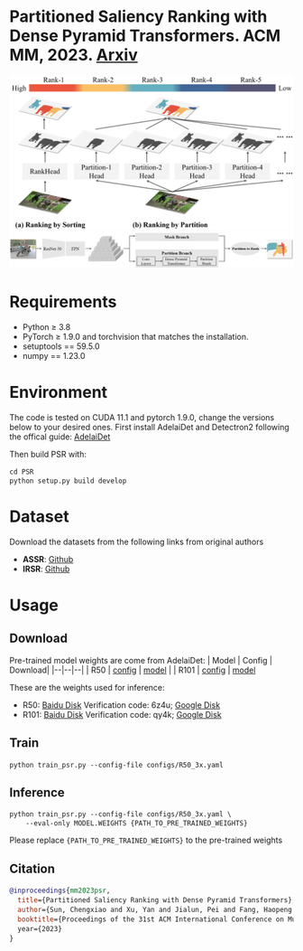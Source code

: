 # Partitioned Saliency Ranking with Dense Pyramid Transformers. ACM MM, 2023. [Arxiv](https://arxiv.org/abs/2308.00236)
![New_Arc](docs/New_Paradigm.png)
![PSR](docs/Net_Architecture.png)
# Requirements
- Python $\ge$ 3.8
- PyTorch $\ge$ 1.9.0 and torchvision that matches the installation.
- setuptools == 59.5.0
- numpy == 1.23.0
# Environment
The code is tested on CUDA 11.1 and pytorch 1.9.0, change the versions below to your desired ones.
First install AdelaiDet and Detectron2 following the offical guide: [AdelaiDet](https://github.com/aim-uofa/AdelaiDet)

Then build PSR with:

    cd PSR
    python setup.py build develop

# Dataset
Download the datasets from the following links from original authors
- **ASSR**: [Github](https://github.com/SirisAvishek/Attention_Shift_Ranks)
- **IRSR**: [Github](https://github.com/dragonlee258079/Saliency-Ranking)
# Usage
## Download
Pre-trained model weights are come from AdelaiDet:
| Model | Config | Download|
|--|--|--|
| R50 | [config](configs/R50_3x.yaml) | [model](https://cloudstor.aarnet.edu.au/plus/s/chF3VKQT4RDoEqC/download) |
| R101 | [config](configs/R101_3x.yaml) | [model](https://cloudstor.aarnet.edu.au/plus/s/9w7b3sjaXvqYQEQ)

These are the weights used for inference: 
- R50: [Baidu Disk](https://pan.baidu.com/s/1mfnA96XWfZ0kibAoq2lhjw) Verification code: 6z4u; [Google Disk](https://drive.google.com/file/d/1nqLnlAiBJYHS5Ml5tl0waUj3GJ6LjFBI/view?usp=drive_link)
- R101: [Baidu Disk](https://pan.baidu.com/s/1b8fMsUKlAGY4NBJC1dxNlA) Verification code: qy4k; [Google Disk](https://drive.google.com/file/d/1iBcKk2dKen4u1Pm4wWud6J4uFbCM940J/view?usp=sharing)
## Train
    python train_psr.py --config-file configs/R50_3x.yaml
## Inference

    python train_psr.py --config-file configs/R50_3x.yaml \
        --eval-only MODEL.WEIGHTS {PATH_TO_PRE_TRAINED_WEIGHTS}
Please replace `{PATH_TO_PRE_TRAINED_WEIGHTS}` to the pre-trained weights

## Citation
```BibTeX
@inproceedings{mm2023psr,
  title={Partitioned Saliency Ranking with Dense Pyramid Transformers},
  author={Sun, Chengxiao and Xu, Yan and Jialun, Pei and Fang, Haopeng and Tang, He},
  booktitle={Proceedings of the 31st ACM International Conference on Multimedia (MM '23), October 29-November 3, 2023, Ottawa, ON, Canada,
  year={2023}
}
```
